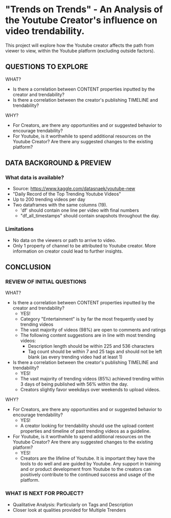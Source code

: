 # "Trends on Trends" - An Analysis of the Youtube Creator's influence on video trendability.

This project will explore how the Youtube creator affects the path from viewer to view, within the Youtube platform (excluding outside factors). 

## QUESTIONS TO EXPLORE

WHAT? 
* Is there a correlation between CONTENT properties inputted by the creator and trendability? 
* Is there a correlation between the creator's publishing TIMELINE and trendability? 

WHY?
* For Creators, are there any opportunities and or suggested behavior to encourage trendability?
* For Youtube, is it worthwhile to spend additional resources on the Youtube Creator? Are there any suggested changes to the existing platform?

## DATA BACKGROUND & PREVIEW

### What data is available?
* Source: https://www.kaggle.com/datasnaek/youtube-new
* "Daily Record of the Top Trending Youtube Videos"
* Up to 200 trending videos per day
* Two dataframes with the same columns (19). 
    * 'df' should contain one line per video with final numbers 
    * "df_all_timestamps" should contain snapshots throughout the day. 

### Limitations
* No data on the viewers or path to arrive to video. 
* Only 1 property of channel to be attributed to Youtube creator. More information on creator could lead to further insights.

## CONCLUSION 

### REVIEW OF INITIAL QUESTIONS

WHAT? 
* Is there a correlation between CONTENT properties inputted by the creator and trendability?
    * YES!
    * Category "Entertainment" is by far the most frequently used by trending videos
    * The vast majority of videos (98%) are open to comments and ratings
    * The following content suggestions are in line with most trending videos:
        * Description length should be within 225 and 536 characters
        * Tag count should be within 7 and 25 tags and should not be left blank (as every trending video had at least 1)
* Is there a correlation between the creator's publishing TIMELINE and trendability?
    * YES! 
    * The vast majority of trending videos (85%) achieved trending within 3 days of being published with 56% within the day.
    * Creators slightly favor weekdays over weekends to upload videos. 

WHY?
* For Creators, are there any opportunities and or suggested behavior to encourage trendability?
    * YES! 
    * A creator looking for trendability should use the upload content properties and timeline of past trending videos as a guideline.
* For Youtube, is it worthwhile to spend additional resources on the Youtube Creator? Are there any suggested changes to the existing platform?
    * YES!
    * Creators are the lifeline of Youtube. It is important they have the tools to do well and are guided by Youtube. Any support in training and or product development from Youtube to the creators can positively contribute to the continued success and usage of the platform. 


### WHAT IS NEXT FOR PROJECT?

* Qualitative Analysis: Particularly on Tags and Description
* Closer look at qualities provided for Multiple Trenders